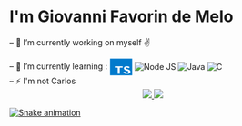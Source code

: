# I'm Giovanni Favorin de Melo

– 🔭 I’m currently working on myself ✌️

<div>
– 🌱 I’m currently learning :
<img align="center" alt="Ts" height="30" width="40" src="https://raw.githubusercontent.com/devicons/devicon/master/icons/typescript/typescript-plain.svg" />
<img align="center" alt="Node JS" height="30" width="40" src="https://cdn.jsdelivr.net/gh/devicons/devicon/icons/nodejs/nodejs-original.svg" /> 
<img align="center" alt="Java" height="30" width="40" src="https://cdn.jsdelivr.net/gh/devicons/devicon/icons/java/java-original.svg" />
<img align="center" alt="C" height="30" width="40" src="https://cdn.jsdelivr.net/gh/devicons/devicon/icons/c/c-plain.svg" />
<div>
– ⚡  I'm not Carlos


<div align="center">
  <a href="https://github.com/giovannifavorin">
  <img height="180em" src="https://github-readme-stats.vercel.app/api?username=giovannifavorin&show_icons=true&theme=dark&include_all_commits=true&count_private=true"/>
  <img height="180em" src="https://github-readme-stats.vercel.app/api/top-langs/?username=giovannifavorin&layout=compact&langs_count=7&theme=dark"/>
</div>

![Snake animation](https://github.com/giovannifavorin/giovannifavorin/blob/output/github-contribution-grid-snake.svg)
